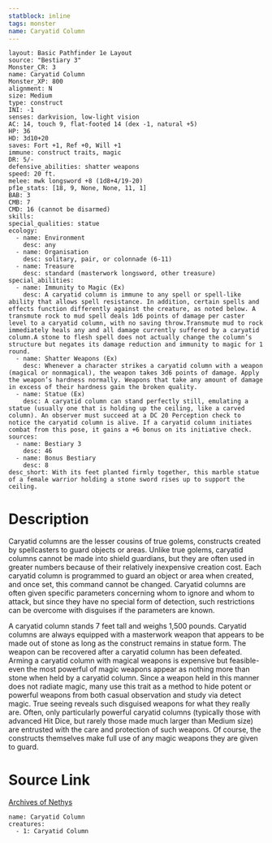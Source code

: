 ```yaml
---
statblock: inline
tags: monster
name: Caryatid Column
---
```

```statblock
layout: Basic Pathfinder 1e Layout
source: "Bestiary 3"
Monster_CR: 3
name: Caryatid Column
Monster_XP: 800
alignment: N
size: Medium
type: construct
INI: -1
senses: darkvision, low-light vision
AC: 14, touch 9, flat-footed 14 (dex -1, natural +5)
HP: 36
HD: 3d10+20
saves: Fort +1, Ref +0, Will +1
immune: construct traits, magic
DR: 5/-
defensive_abilities: shatter weapons
speed: 20 ft.
melee: mwk longsword +8 (1d8+4/19-20)
pf1e_stats: [18, 9, None, None, 11, 1]
BAB: 3
CMB: 7
CMD: 16 (cannot be disarmed)
skills: 
special_qualities: statue
ecology:
  - name: Environment
    desc: any
  - name: Organisation
    desc: solitary, pair, or colonnade (6-11)
  - name: Treasure
    desc: standard (masterwork longsword, other treasure)
special_abilities:
  - name: Immunity to Magic (Ex)
    desc: A caryatid column is immune to any spell or spell-like ability that allows spell resistance. In addition, certain spells and effects function differently against the creature, as noted below. A transmute rock to mud spell deals 1d6 points of damage per caster level to a caryatid column, with no saving throw.Transmute mud to rock immediately heals any and all damage currently suffered by a caryatid column.A stone to flesh spell does not actually change the column’s structure but negates its damage reduction and immunity to magic for 1 round.
  - name: Shatter Weapons (Ex)
    desc: Whenever a character strikes a caryatid column with a weapon (magical or nonmagical), the weapon takes 3d6 points of damage. Apply the weapon’s hardness normally. Weapons that take any amount of damage in excess of their hardness gain the broken quality.
  - name: Statue (Ex)
    desc: A caryatid column can stand perfectly still, emulating a statue (usually one that is holding up the ceiling, like a carved column). An observer must succeed at a DC 20 Perception check to notice the caryatid column is alive. If a caryatid column initiates combat from this pose, it gains a +6 bonus on its initiative check.
sources:
  - name: Bestiary 3
    desc: 46
  - name: Bonus Bestiary
    desc: 8
desc_short: With its feet planted firmly together, this marble statue of a female warrior holding a stone sword rises up to support the ceiling.
```
# Description
Caryatid columns are the lesser cousins of true golems, constructs created by spellcasters to guard objects or areas. Unlike true golems, caryatid columns cannot be made into shield guardians, but they are often used in greater numbers because of their relatively inexpensive creation cost. Each caryatid column is programmed to guard an object or area when created, and once set, this command cannot be changed. Caryatid columns are often given specific parameters concerning whom to ignore and whom to attack, but since they have no special form of detection, such restrictions can be overcome with disguises if the parameters are known.

A caryatid column stands 7 feet tall and weighs 1,500 pounds. Caryatid columns are always equipped with a masterwork weapon that appears to be made out of stone as long as the construct remains in statue form. The weapon can be recovered after a caryatid column has been defeated. Arming a caryatid column with magical weapons is expensive but feasible-even the most powerful of magic weapons appear as nothing more than stone when held by a caryatid column. Since a weapon held in this manner does not radiate magic, many use this trait as a method to hide potent or powerful weapons from both casual observation and study via detect magic. True seeing reveals such disguised weapons for what they really are. Often, only particularly powerful caryatid columns (typically those with advanced Hit Dice, but rarely those made much larger than Medium size) are entrusted with the care and protection of such weapons. Of course, the constructs themselves make full use of any magic weapons they are given to guard.
# Source Link
[Archives of Nethys](https://aonprd.com/MonsterDisplay.aspx?ItemName=Caryatid%20Column)
```encounter-table
name: Caryatid Column
creatures:
  - 1: Caryatid Column
```
